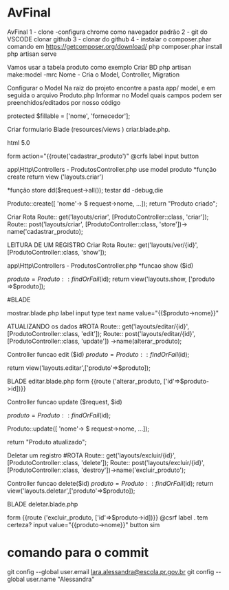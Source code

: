 # AvFinal

AvFinal
1 - clone -configura chrome como navegador padrão
2 - git do VSCODE clonar github
3 - clonar do github
4 - instalar o composer.phar comando em https://getcomposer.org/download/
php composer.phar install
php artisan serve

Vamos usar a tabela produto como exemplo
Criar BD
php artisan make:model -mrc Nome - Cria o Model, Controller, Migration

Configurar o Model
Na raiz do projeto encontre a pasta app/ model, e em seguida o arquivo Produto.php
Informar no Model quais campos podem ser preenchidos/editados por nosso código

protected $fillable = ['nome', 'fornecedor'];

Criar formulario Blade (resources/views )
criar.blade.php.

html 5.0

form action="{{route('cadastrar_produto')"
@crfs
label
input
button

app\Http\Controllers - ProdutosController.php
use model produto
*função create
return view ('layouts.criar')

*função store
dd($request->all()); testar dd -debug,die

Produto::create([ 'nome'-> $ request->nome, ...]); return "Produto criado";

Criar Rota
Route:: get('layouts/criar', [ProdutoController::class, 'criar']);
Route:: post('layouts/criar', [ProdutoController::class, 'store'])-> name('cadastrar_produto);

LEITURA DE UM REGISTRO
Criar Rota
Route:: get('layouts/ver/{id}', [ProdutoController::class, 'show']);

app\Http\Controllers - ProdutosController.php
*funcao show ($id)

$produto= Produto::findOrFail($id);
return view('layouts.show, ['produto =>$produto]);

#BLADE

mostrar.blade.php label
input type text name value="{{$produto->nome}}"

ATUALIZANDO os dados
#ROTA Route:: get('layouts/editar/{id}', [ProdutoController::class, 'edit']);
Route:: post('layouts/editar/{id}', [ProdutoController::class, 'update']) ->name(alterar_produto);

Controller
funcao edit ($id) $produto= Produto::findOrFail($id);

return view('layouts.editar',['produto'=>$produto]);

BLADE
editar.blade.php form {{route ('alterar_produto, ['id'=>$produto->id])}}

Controller
funcao update ($request, $id)

$produto= Produto::findOrFail($id);

Produto::update([ 'nome'-> $ request->nome, ...]);

return "Produto atualizado";

Deletar um registro
#ROTA Route:: get('layouts/excluir/{id}', [ProdutoController::class, 'delete']);
Route:: post('layouts/excluir/{id}', [ProdutoController::class, 'destroy'])->name('excluir_produto');

Controller
funcao delete($id) $produto= Produto::findOrFail($id);
return view('layouts.deletar',['produto'=>$produto]);

BLADE
deletar.blade.php

form {{route ('excluir_produto, ['id'=>$produto->id])}} @csrf label . tem certeza? input value="{{produto->nome}}" button sim


# comando para o commit
 git config --global user.email lara.alessandra@escola.pr.gov.br
 git config --global user.name "Alessandra"